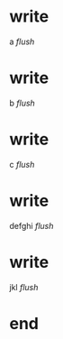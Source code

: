 # write
  a
_flush_

# write
  b
_flush_

# write
  c
_flush_

# write
  defghi
_flush_

# write
  jkl
_flush_

# end
